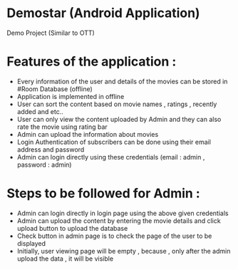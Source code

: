 # Demostar (Android Application)
Demo Project (Similar to OTT)

# Features of the application :

* Every information of the user and details of the movies can be stored in #Room Database (offline) <br/>
* Application is implemented in offline <br/>
* User can sort the content based on movie names , ratings , recently added and etc.. <br/>
* User can only view the content uploaded by Admin and they can also rate the movie using rating bar <br/>
* Admin can upload the information about movies <br/>
* Login Authentication of subscribers can be done using their email address and password<br/>
* Admin can login directly using these credentials (email : admin , password : admin) <br/>

# Steps to be followed for Admin : 

* Admin can login directly in login page using the above given credentials <br/>
* Admin can upload the content by entering the movie details and click upload button to upload the database <br/> 
* Check button in admin page is to check the page of the user to be displayed <br/>
* Initially, user viewing page will be empty , because , only after the admin upload the data , it will be visible <br/>



